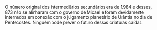 ﻿O número original dos intermediários secundários era de 1.984 e desses, 873 não se alinharam com o governo de Micael e foram devidamente internados em conexão com o julgamento planetário de Urântia no dia de Pentecostes. Ninguém pode prever o futuro dessas criaturas caídas.